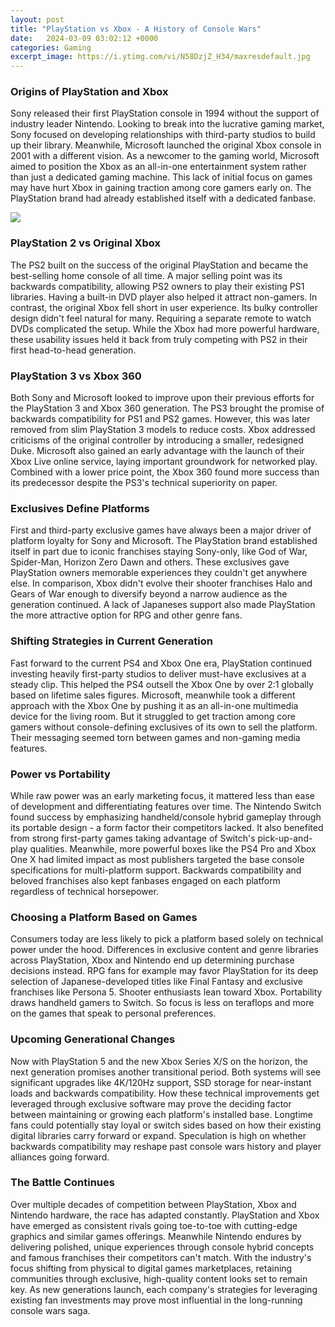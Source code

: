 ```yaml
---
layout: post
title: "PlayStation vs Xbox - A History of Console Wars"
date:   2024-03-09 03:02:12 +0000
categories: Gaming
excerpt_image: https://i.ytimg.com/vi/N58DzjZ_H34/maxresdefault.jpg
---
```


### Origins of PlayStation and Xbox
Sony released their first PlayStation console in 1994 without the support of industry leader Nintendo. Looking to break into the lucrative gaming market, Sony focused on developing relationships with third-party studios to build up their library. Meanwhile, Microsoft launched the original Xbox console in 2001 with a different vision. As a newcomer to the gaming world, Microsoft aimed to position the Xbox as an all-in-one entertainment system rather than just a dedicated gaming machine. This lack of initial focus on games may have hurt Xbox in gaining traction among core gamers early on. The PlayStation brand had already established itself with a dedicated fanbase.

![](https://i.ytimg.com/vi/N58DzjZ_H34/maxresdefault.jpg)
### PlayStation 2 vs Original Xbox  
The PS2 built on the success of the original PlayStation and became the best-selling home console of all time. A major selling point was its backwards compatibility, allowing PS2 owners to play their existing PS1 libraries. Having a built-in DVD player also helped it attract non-gamers. In contrast, the original Xbox fell short in user experience. Its bulky controller design didn't feel natural for many. Requiring a separate remote to watch DVDs complicated the setup. While the Xbox had more powerful hardware, these usability issues held it back from truly competing with PS2 in their first head-to-head generation.
### PlayStation 3 vs Xbox 360
Both Sony and Microsoft looked to improve upon their previous efforts for the PlayStation 3 and Xbox 360 generation. The PS3 brought the promise of backwards compatibility for PS1 and PS2 games. However, this was later removed from slim PlayStation 3 models to reduce costs. Xbox addressed criticisms of the original controller by introducing a smaller, redesigned Duke. Microsoft also gained an early advantage with the launch of their Xbox Live online service, laying important groundwork for networked play. Combined with a lower price point, the Xbox 360 found more success than its predecessor despite the PS3's technical superiority on paper. 
### Exclusives Define Platforms
First and third-party exclusive games have always been a major driver of platform loyalty for Sony and Microsoft. The PlayStation brand established itself in part due to iconic franchises staying Sony-only, like God of War, Spider-Man, Horizon Zero Dawn and others. These exclusives gave PlayStation owners memorable experiences they couldn't get anywhere else. In comparison, Xbox didn't evolve their shooter franchises Halo and Gears of War enough to diversify beyond a narrow audience as the generation continued. A lack of Japaneses support also made PlayStation the more attractive option for RPG and other genre fans.
### Shifting Strategies in Current Generation
Fast forward to the current PS4 and Xbox One era, PlayStation continued investing heavily first-party studios to deliver must-have exclusives at a steady clip. This helped the PS4 outsell the Xbox One by over 2:1 globally based on lifetime sales figures. Microsoft, meanwhile took a different approach with the Xbox One by pushing it as an all-in-one multimedia device for the living room. But it struggled to get traction among core gamers without console-defining exclusives of its own to sell the platform. Their messaging seemed torn between games and non-gaming media features. 
### Power vs Portability
While raw power was an early marketing focus, it mattered less than ease of development and differentiating features over time. The Nintendo Switch found success by emphasizing handheld/console hybrid gameplay through its portable design - a form factor their competitors lacked. It also benefited from strong first-party games taking advantage of Switch's pick-up-and-play qualities. Meanwhile, more powerful boxes like the PS4 Pro and Xbox One X had limited impact as most publishers targeted the base console specifications for multi-platform support. Backwards compatibility and beloved franchises also kept fanbases engaged on each platform regardless of technical horsepower.
### Choosing a Platform Based on Games
Consumers today are less likely to pick a platform based solely on technical power under the hood. Differences in exclusive content and genre libraries across PlayStation, Xbox and Nintendo end up determining purchase decisions instead. RPG fans for example may favor PlayStation for its deep selection of Japanese-developed titles like Final Fantasy and exclusive franchises like Persona 5. Shooter enthusiasts lean toward Xbox. Portability draws handheld gamers to Switch. So focus is less on teraflops and more on the games that speak to personal preferences.
### Upcoming Generational Changes
Now with PlayStation 5 and the new Xbox Series X/S on the horizon, the next generation promises another transitional period. Both systems will see significant upgrades like 4K/120Hz support, SSD storage for near-instant loads and backwards compatibility. How these technical improvements get leveraged through exclusive software may prove the deciding factor between maintaining or growing each platform's installed base. Longtime fans could potentially stay loyal or switch sides based on how their existing digital libraries carry forward or expand. Speculation is high on whether backwards compatibility may reshape past console wars history and player alliances going forward. 
### The Battle Continues
Over multiple decades of competition between PlayStation, Xbox and Nintendo hardware, the race has adapted constantly. PlayStation and Xbox have emerged as consistent rivals going toe-to-toe with cutting-edge graphics and similar games offerings. Meanwhile Nintendo endures by delivering polished, unique experiences through console hybrid concepts and famous franchises their competitors can't match. With the industry's focus shifting from physical to digital games marketplaces, retaining communities through exclusive, high-quality content looks set to remain key. As new generations launch, each company's strategies for leveraging existing fan investments may prove most influential in the long-running console wars saga.